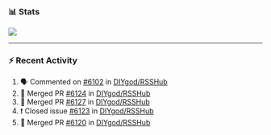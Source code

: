 ### :bar_chart: Stats

<a href="#">
  <img align="center" src="https://github-readme-stats.vercel.app/api?username=henryqw&count_private=true&show_icons=true" />
</a>
<!-- <a href="#">
  <img align="center" src="https://github-readme-stats-git-master.henryqw.vercel.app/api/top-langs/?username=HenryQW&layout=compact" />
</a> -->

---

### :zap: Recent Activity

<!--START_SECTION:activity-->

1. 🗣 Commented on [#6102](https://github.com/DIYgod/RSSHub/issues/6102) in [DIYgod/RSSHub](https://github.com/DIYgod/RSSHub)
2. 🎉 Merged PR [#6124](https://github.com/DIYgod/RSSHub/pull/6124) in [DIYgod/RSSHub](https://github.com/DIYgod/RSSHub)
3. 🎉 Merged PR [#6127](https://github.com/DIYgod/RSSHub/pull/6127) in [DIYgod/RSSHub](https://github.com/DIYgod/RSSHub)
4. ❗️ Closed issue [#6123](https://github.com/DIYgod/RSSHub/issues/6123) in [DIYgod/RSSHub](https://github.com/DIYgod/RSSHub)
5. 🎉 Merged PR [#6120](https://github.com/DIYgod/RSSHub/pull/6120) in [DIYgod/RSSHub](https://github.com/DIYgod/RSSHub)
<!--END_SECTION:activity-->
